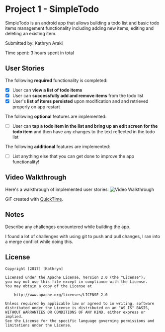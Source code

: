 # Project 1 - SimpleTodo

SimpleTodo is an android app that allows building a todo list and basic todo items management functionality including adding new items, editing and deleting an existing item.

Submitted by: Kathryn Araki

Time spent: 3 hours spent in total

## User Stories

The following **required** functionality is completed:

* [x] User can **view a list of todo items**
* [x] User can **successfully add and remove items** from the todo list
* [x] User's **list of items persisted** upon modification and and retrieved properly on app restart

The following **optional** features are implemented:

* [ ] User can **tap a todo item in the list and bring up an edit screen for the todo item** and then have any changes to the text reflected in the todo list

The following **additional** features are implemented:

* [ ] List anything else that you can get done to improve the app functionality!

## Video Walkthrough

Here's a walkthrough of implemented user stories:
<img src='https://github.com/kathrynaraki/SimpleTodo/blob/master/SimpleTodoWalkthrough.gif' title='Video Walkthrough' width='' alt='Video Walkthrough' />

GIF created with [QuickTime](SimpleTodo/SimpleTodoWalkthrough.gif).

## Notes

Describe any challenges encountered while building the app.

I found a lot of challenges with using git to push and pull changes, I ran into a merge conflict while doing this.

## License

    Copyright [2017] [Kathryn]

    Licensed under the Apache License, Version 2.0 (the "License");
    you may not use this file except in compliance with the License.
    You may obtain a copy of the License at

        http://www.apache.org/licenses/LICENSE-2.0

    Unless required by applicable law or agreed to in writing, software
    distributed under the License is distributed on an "AS IS" BASIS,
    WITHOUT WARRANTIES OR CONDITIONS OF ANY KIND, either express or implied.
    See the License for the specific language governing permissions and
    limitations under the License.
